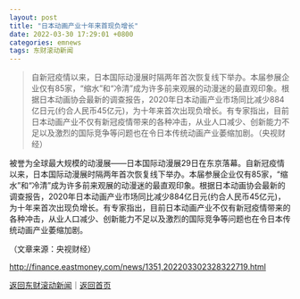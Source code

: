 ```yaml
---
layout: post
title: "日本动画产业十年来首现负增长"
date: 2022-03-30 17:29:01 +0800
categories: emnews
tags: 东财滚动新闻
---
```

> 自新冠疫情以来，日本国际动漫展时隔两年首次恢复线下举办。本届参展企业仅有85家，“缩水”和“冷清”成为许多前来观展的动漫迷的最直观印象。根据日本动画协会最新的调查报告，2020年日本动画产业市场同比减少884亿日元(约合人民币45亿元)，为十年来首次出现负增长。有专家指出，目前日本动画产业不仅有新冠疫情带来的各种冲击，从业人口减少、创新能力不足以及激烈的国际竞争等问题也在令日本传统动画产业萎缩加剧。（央视财经）

<p>被誉为全球最大规模的动漫展——日本国际动漫展29日在东京落幕。自新冠疫情以来，日本国际动漫展时隔两年首次恢复线下举办。本届参展企业仅有85家，“缩水”和“冷清”成为许多前来观展的动漫迷的最直观印象。根据日本动画协会最新的调查报告，2020年日本动画产业市场同比减少884亿日元(约合人民币45亿元)，为十年来首次出现负增长。有专家指出，目前日本动画产业不仅有新冠疫情带来的各种冲击，从业人口减少、创新能力不足以及激烈的国际竞争等问题也在令日本传统动画产业萎缩加剧。</p><p class="em_media">（文章来源：央视财经）</p>

<http://finance.eastmoney.com/news/1351,202203302328322719.html>

[返回东财滚动新闻](//finews.withounder.com/emnews/)｜[返回首页](//finews.withounder.com/)